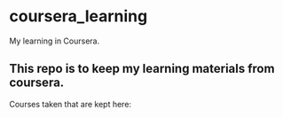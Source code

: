 # coursera_learning  
My learning in Coursera.  

This repo is to keep my learning materials from coursera.  
-----------------------------------------
Courses taken that are kept here:  

